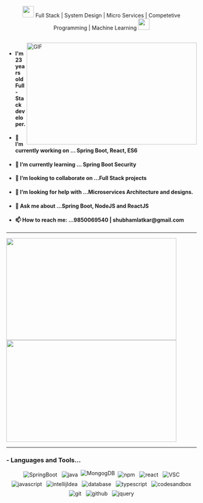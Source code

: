 
<p align="center">
   <img src="https://media.giphy.com/media/WUlplcMpOCEmTGBtBW/giphy.gif" width="30"> Full Stack | System Design | Micro Services | Competetive Programming | Machine Learning   <img src="https://media.giphy.com/media/WUlplcMpOCEmTGBtBW/giphy.gif" width="30">
</p>
<br />
<img align="right" height="270px" width="450px" alt="GIF" src="https://media.giphy.com/media/eYilisUwipOEM/giphy.gif" />
<p align="center">
  <ul>
      <li>
        <h4>I'm 23 years old Full-Stack developer.</h4>
      </li>
      <li>
        <h4>🔭 I’m currently working on ... Spring Boot, React, ES6 </h4>
      </li>
      <li>
        <h4>🌱 I’m currently learning ... Spring Boot Security</h4>
      </li>
      <li>
        <h4>👯 I’m looking to collaborate on ...Full Stack projects </h4>
      </li>
      <li>
        <h4>
          🤔 I’m looking for help with ...Microservices Architecture and
          designs.
        </h4>
      </li>
      <li>
        <h4>💬 Ask me about ...Spring Boot, NodeJS and ReactJS</h4>
      </li>
      <li>
        <h4>📫 How to reach me: ...9850069540 | shubhamlatkar@gmail.com </h4>
      </li>
    </ul>
</p>
    
*************

<a href="https://github.com/anuraghazra/github-readme-stats"  align="left" > 
  <img  height="270px" width="450px" src="https://github-readme-stats.vercel.app/api/top-langs/?username=shubhamlatkar&hide=jupyter notebook"/>
</a>
<a href="https://github.com/anuraghazra/github-readme-stats"  align="right" > 
  <img  height="270px" width="450px"  src="https://github-readme-stats.vercel.app/api?username=shubhamlatkar&show_icons=true&theme=dark&include_all_commits=true"/>
</a>


*************

### - Languages and Tools...
 <p align="center">
    <img
      src="https://img.shields.io/badge/spring-Sring_Boot-green?logo=spring"
      alt="SpringBoot"
      style="vertical-align:top; margin:4px"
    />
    <img
      src="https://img.shields.io/badge/java-Web_Development-e0ab3f?logo=java"
      alt="java"
      style="vertical-align:top; margin:4px"
    />
    <img
      src="https://img.shields.io/badge/MongoDB-DataBase-0fd13f?logo=mongodb"
      alt="MongogDB"
      style="vertical-align:top; margin:4x"
    />
    <img
      src="https://img.shields.io/badge/NPM-Package_Manager-d94c3f?logo=npm"
      alt="npm"
      style="vertical-align:top; margin:4px"
    />
    <img
      src="https://img.shields.io/badge/ReactJS-Front_End-0ea1e6?logo=react"
      alt="react"
      style="vertical-align:top; margin:4px"
    />
    <img
      src="https://img.shields.io/badge/VSC-Front_End_Editor-blue?logo=visual-studio-code"
      alt="VSC"
      style="vertical-align:top; margin:4px"
    />
    <img
      src="https://img.shields.io/badge/JavaScript-Front_End_Development-ede60c?logo=javascript"
      alt="javascript"
      style="vertical-align:top; margin:4px"
    />
    <img
        src="https://img.shields.io/badge/Intellij-Backend_Editor-2e585c?logo=intellij-idea"
      alt="intellijIdea"
      style="vertical-align:top; margin:4px"
    />
    <img
      src="https://img.shields.io/badge/MySql-DataBase-eda60c?logo=mysql"
      alt="database"
      style="vertical-align:top; margin:4px"
    />
    <img
      src="https://img.shields.io/badge/TypeScript-NodeJS_Development-00e3f7?logo=typescript"
      alt="typescript"
      style="vertical-align:top; margin:4px"
    />
    <img
      src="https://img.shields.io/badge/CodeSandbox.io-NodeJS_,ReactJS_Development-154d41?logo=codesandbox"
      alt="codesandbox"
      style="vertical-align:top; margin:4px"
    />
    <img
      src="https://img.shields.io/badge/Git-Version_Control-b55243?logo=git"
      alt="git"
      style="vertical-align:top; margin:4px"
    />
    <img
      src="https://img.shields.io/badge/GitHub-Code_maintenance-black?logo=github"
      alt="github"
      style="vertical-align:top; margin:4px"
    />
    <img
      src="https://img.shields.io/badge/Jquery-Front_End_Developemnt-00ffcc?logo=jquery"
      alt="jquery"
      style="vertical-align:top; margin:4px"
    />
</p>
    
